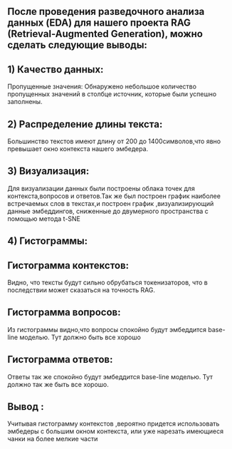 ## После проведения разведочного анализа данных (EDA) для нашего проекта RAG (Retrieval-Augmented Generation), можно сделать следующие выводы:
## 1) Качество данных: 
Пропущенные значения: Обнаружено небольшое количество пропущенных значений в столбце источник, которые были успешно заполнены.
## 2) Распределение длины текста:
Большинство текстов имеют длину от 200 до 1400символов,что явно превышает окно контекста нашего эмбедера.
## 3) Визуализация:
Для визуализации данных были построены oблaкa точек для контекста,вопросов и ответов.Так же был построен график наиболее встречаемых слов в текстах,и
построен график ,визуализирующий данные эмбеддингов, сниженные до двумерного пространства с помощью метода t-SNE
## 4) Гистограммы:

## Гистограмма контекстов:
Видно, что тексты будут сильно обрубаться токенизаторов, что в последствии может сказаться на точность RAG. 

## Гистограмма вопросов:
Из гистограммы видно,что вопросы спокойно будут эмбеддится base-line моделью. Тут должно быть все хорошо

## Гистограмма ответов:
Ответы так же спокойно будут эмбеддится base-line моделью. Тут должно так же быть все хорошо.

## Вывод :
Учитывая гистограмму контекстов ,вероятно придется использовать эмбедеры с большим окном контекста, или уже нарезать имеющиеся чанки на более мелкие части
